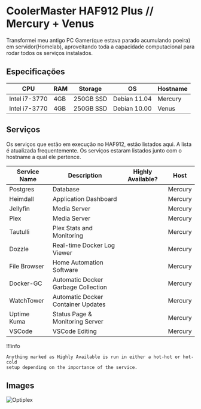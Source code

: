 
# CoolerMaster HAF912 Plus // Mercury + Venus

Transformei meu antigo PC Gamer(que estava parado acumulando poeira) em servidor(Homelab), aproveitando
toda a capacidade computacional para rodar todos os serviços instalados. 


## Especificações

| CPU            | RAM | Storage   | OS           | Hostname |
| -------------- | --- | --------- | ------------ | -------- |
| Intel i7-3770  | 4GB | 250GB SSD | Debian 11.04 | Mercury  |
| Intel i7-3770  | 4GB | 250GB SSD | Debian 10.00 | Venus    |

## Serviços

Os serviços que estão em execução no HAF912, estão listados aqui. A lista é atualizada frequentemente.
Os serviços estaram listados junto com o hostname a qual ele pertence.


| Service Name     | Description                                     | Highly Available? | Host    |
| ---------------- | ----------------------------------------------- | ----------------- | ------  |
| Postgres         | Database                                        |                   | Mercury |
| Heimdall         | Application Dashboard                           |                   | Mercury |
| Jellyfin         | Media Server                                    |                   | Mercury |
| Plex             | Media Server                                    |                   | Mercury |
| Tautulli         | Plex Stats and Monitoring                       |                   | Mercury |
| Dozzle           | Real-time Docker Log Viewer                     |                   | Mercury |
| File Browser     | Home Automation Software                        |                   | Mercury |
| Docker-GC        | Automatic Docker Garbage Collection             |                   | Mercury |
| WatchTower       | Automatic Docker Container Updates              |                   | Mercury |
| Uptime Kuma      | Status Page & Monitoring Server                 |                   | Mercury |
| VSCode           | VSCode Editing                                  |                   | Mercury |

!!!info

    Anything marked as Highly Available is run in either a hot-hot or hot-cold
    setup depending on the importance of the service.

## Images

![Optiplex](https://cdn.coolermaster.com/media/assets/1021/912p_01-hover.png)
